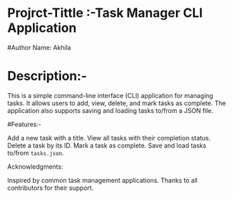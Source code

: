 # Projrct-Tittle :-Task Manager CLI Application
#Author Name: Akhila

# Description:-

This is a simple command-line interface (CLI) application for managing tasks. It allows users to add, view, delete, and mark tasks as complete. 
The application also supports saving and loading tasks to/from a JSON file.

#Features:-

 Add a new task with a title.
 View all tasks with their completion status.
 Delete a task by its ID.
 Mark a task as complete.
Save and load tasks to/from `tasks.json`.

Acknowledgments:

Inspired by common task management applications.
Thanks to all contributors for their support.
